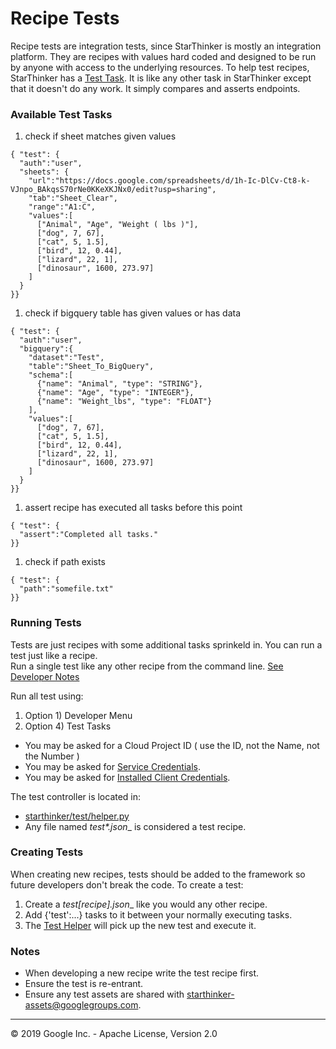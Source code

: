 # Recipe Tests

Recipe tests are integration tests, since StarThinker is mostly an integration platform.  They are recipes
with values hard coded and designed to be run by anyone with access to the underlying resources.  To help 
test recipes, StarThinker has a [Test Task](../starthinker/task/test/). It is like any other task
in StarThinker except that it doesn't do any work.  It simply compares and asserts endpoints.  

### Available Test Tasks

1. check if sheet matches given values
```
{ "test": {
  "auth":"user",
  "sheets": {
    "url":"https://docs.google.com/spreadsheets/d/1h-Ic-DlCv-Ct8-k-VJnpo_BAkqsS70rNe0KKeXKJNx0/edit?usp=sharing",
    "tab":"Sheet_Clear",
    "range":"A1:C",
    "values":[
      ["Animal", "Age", "Weight ( lbs )"],
      ["dog", 7, 67],
      ["cat", 5, 1.5],
      ["bird", 12, 0.44],
      ["lizard", 22, 1],
      ["dinosaur", 1600, 273.97]
    ]
  }
}}
```
1. check if bigquery table has given values or has data
```
{ "test": {
  "auth":"user",
  "bigquery":{
    "dataset":"Test",
    "table":"Sheet_To_BigQuery",
    "schema":[
      {"name": "Animal", "type": "STRING"},
      {"name": "Age", "type": "INTEGER"},
      {"name": "Weight_lbs", "type": "FLOAT"}
    ],
    "values":[
      ["dog", 7, 67],
      ["cat", 5, 1.5],
      ["bird", 12, 0.44],
      ["lizard", 22, 1],
      ["dinosaur", 1600, 273.97]
    ]
  }
}}
```
1. assert recipe has executed all tasks before this point
```
{ "test": {
  "assert":"Completed all tasks."
}}
``` 
1. check if path exists
```
{ "test": {
  "path":"somefile.txt"
}}
```

### Running Tests
Tests are just recipes with some additional tasks sprinkeld in. You can run a test just like a recipe.  
Run a single test like any other recipe from the command line. [See Developer Notes](deploy_developer.md)

Run all test using:

1. Option 1) Developer Menu
1. Option 4) Test Tasks
  - You may be asked for a Cloud Project ID ( use the ID, not the Name, not the Number )
  - You may be asked for [Service Credentials](cloud_service.md).
  - You may be asked for [Installed Client Credentials](cloud_client_installed.md).

The test controller is located in:
  - [starthinker/test/helper.py](../starthinker/test/helper.py)
  - Any file named __test_\*.json__ is considered a test recipe.

### Creating Tests

When creating new recipes, tests should be added to the framework so future developers don't break the code.
To create a test:

1. Create a __test_[recipe].json__ like you would any other recipe.
1. Add {'test':...} tasks to it between your normally executing tasks.
1. The [Test Helper](../starthinker/test/helper.py) will pick up the new test and execute it.

### Notes

- When developing a new recipe write the test recipe first.
- Ensure the test is re-entrant.
- Ensure any test assets are shared with starthinker-assets@googlegroups.com.

---
&copy; 2019 Google Inc. - Apache License, Version 2.0
